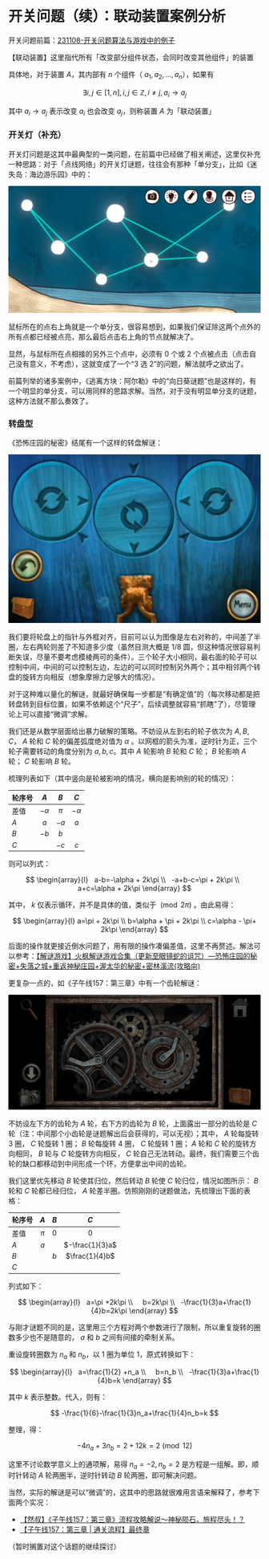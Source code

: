 # 开关问题（续）：联动装置案例分析

开关问题前篇：[231108-开关问题算法与游戏中的例子](231108-开关问题算法与游戏中的例子.md)

【联动装置】这里指代所有「改变部分组件状态，会同时改变其他组件」的装置

具体地，对于装置 $A$，其内部有 $n$ 个组件（ $a_1, a_2, ... , a_n$），如果有

$$
\exists i,j \in [1,n], i,j \in \mathbb{Z}, i ≠ j, a_i \to a_j
$$

其中 $a_i \to a_j$ 表示改变 $a_i$ 也会改变 $a_j$，则称装置 $A$ 为「联动装置」

### 开关灯（补充）

开关灯问题是这其中最典型的一类问题，在前篇中已经做了相关阐述，这里仅补充一种思路：对于「点线网络」的开关灯谜题，往往会有那种「单分支」，比如《迷失岛：海边游乐园》中的：

![视频截取自B站up主神奇陆夫人的实况视频，这也是他本人的解题思路](assets/240107-开关问题-续-联动装置案例分析/Pasted%20image%2020240109171957.png)

鼠标所在的点右上角就是一个单分支，很容易想到，如果我们保证除这两个点外的所有点都已经被点亮，那么最后点击右上角的节点就解决了。

显然，与鼠标所在点相接的另外三个点中，必须有 0 个或 2 个点被点击（点击自己没有意义，不考虑），这就变成了一个“3 选 2”的问题，解法就呼之欲出了。

前篇列举的诸多案例中，《逃离方块：阿尔勒》中的“向日葵谜题”也是这样的，有一个明显的单分支，可以用同样的思路求解。当然，对于没有明显单分支的谜题，这种方法就不那么奏效了。

<!--除开关问题外，还有一些类似的问题，也属于联动装置问题，下面列举几种案例。此外，还有一些不属于联动装置的案例，也不可避免地在下文有所涉及。-->

### 转盘型

《恐怖庄园的秘密》结尾有一个这样的转盘解谜：

![500](assets/240107-开关问题-续-联动装置案例分析/Screenshot_20240107_200048_tv.danmaku.bili_edit_4.jpg)

我们要将轮盘上的指针与外框对齐，目前可以认为图像是左右对称的，中间差了半圈，左右两轮则差了不知道多少度（虽然目测大概是 1/8 圆，但这种情况很容易判断失误，尽量不要考虑模棱两可的条件）。三个轮子大小相同，最右面的轮子可以控制中间，中间的可以控制左边，左边的可以同时控制另外两个；其中相邻两个转盘的旋转方向相反（想象摩擦力足够大的情况）。

对于这种难以量化的解谜，就最好确保每一步都是“有确定值”的（每次移动都是把转盘转到目标位置，如果不依赖这个“尺子”，后续调整就容易“抓瞎”了），尽管理论上可以直接“微调”求解。

我们还是从数学层面给出暴力破解的策略。不妨设从左到右的轮子依次为 $A, B, C$， $A$ 轮和 $C$ 轮的偏差弧度绝对值为 $\alpha$ 。以网框的箭头为准，逆时针为正，三个轮子需要转动的角度分别为 $a, b, c$。其中 $A$ 轮影响 $B$ 轮和 $C$ 轮； $B$ 轮影响 $A$ 轮； $C$ 轮影响 $B$ 轮。

梳理列表如下（其中竖向是轮被影响的情况，横向是影响别的轮的情况）：

| 轮序号 | $A$ | $B$ | $C$ |
| -- | :--: | :--: | :--: |
| 差值 | $-\alpha$ | $\pi$ | $-\alpha$ |
| $A$ | $a$ | $-a$ | $a$ |
| $B$ | $-b$ | $b$ | |
| $C$ | | $-c$ | $c$ |

则可以列式：

$$
\begin{array}{l}
  a-b=-\alpha + 2k\pi \\
  -a+b-c=\pi + 2k\pi \\
  a+c=\alpha + 2k\pi
\end{array}
$$

其中， $k$ 仅表示循环，并不是具体的值，类似于 $\pmod{2\pi}$ 。由此易得：

$$
\begin{array}{l}
  a=\pi + 2k\pi  \\
  b=\alpha + \pi + 2k\pi \\
  c=\alpha - \pi+ 2k\pi
\end{array}
$$

后面的操作就更接近倒水问题了，用有限的操作凑偏差值，这里不再赘述。解法可以参考：[【解谜游戏】火枫解谜游戏合集（更新至眼镜蛇的诅咒）—恐怖庄园的秘密+失落之城+重返神秘庄园+渥太华的秘密+密林溪流(攻略向)](https://www.bilibili.com/video/BV1sJ411e7Kx/?t=572)

更复杂一点的，如《子午线157：第三章》中有一个齿轮解谜：

![](assets/240107-开关问题-续-联动装置案例分析/Screenshot_20240107_233900_com.novasoftinteractiv.jpg)

不妨设左下方的齿轮为 $A$ 轮，右下方的齿轮为 $B$ 轮，上面露出一部分的齿轮是 $C$ 轮（注：中间那个小齿轮是谜题解出后会获得的，可以无视）；其中， $A$ 轮每旋转 3 圈， $C$ 轮旋转 1 圈； $B$ 轮每旋转 4 圈， $C$ 轮旋转 1 圈； $A$ 轮和 $C$ 轮的旋转方向相同， $B$ 轮与 $C$ 轮旋转方向相反， $C$ 轮自己无法转动。最终，我们需要三个齿轮的缺口都移动到中间形成一个环，方便拿出中间的齿轮。

我们这里优先移动 $B$ 轮使其归位，然后转动 $B$ 轮使 $C$ 轮归位，情况如图所示： $B$ 轮和 $C$ 轮都已经归位， $A$ 轮差半圈。仿照刚刚的谜题做法，先梳理出下面的表格：

| 轮序号 | $A$ | $B$ | $C$ |
| -- | :--: | :--: | :--: |
| 差值 | $\pi$ | $0$ | $0$ |
| $A$ | $a$ | | $-\frac{1}{3}a$ |
| $B$ | | $b$ | $\frac{1}{4}b$ |
| $C$ | | | |

列式如下：

$$
\begin{array}{l}
  a=\pi +2k\pi \\  
  b=2k\pi \\
  -\frac{1}{3}a+\frac{1}{4}b=2k\pi
\end{array}
$$

与刚才谜题不同的是，这里用三个方程对两个参数进行了限制，所以重复旋转的圈数多少也不是随意的， $a$ 和 $b$ 之间有间接的牵制关系。

重设旋转圈数为 $n_a$ 和 $n_b$，以 1 圈为单位 1，原式转换如下：

$$
\begin{array}{l}
  a=\frac{1}{2} +n_a \\  
  b=n_b \\
  -\frac{1}{3}a+\frac{1}{4}b=k
\end{array}
$$

其中 $k$ 表示整数。代入，则有：

$$
-\frac{1}{6}-\frac{1}{3}n_a+\frac{1}{4}n_b=k
$$

整理，得：

$$
-4n_a+3n_b=2+12k=2 \pmod {12}
$$

这里不讨论数学意义上的通项解，易得 $n_a = -2, n_b = 2$ 是方程是一组解。即，顺时针转动 $A$ 轮两圈半，逆时针转动 $B$ 轮两圈，即可解决问题。

当然，实际的解谜是可以“微调”的，这其中的思路就很难用言语来解释了，参考下面两个实况：
- [【然叔】《子午线157：第三章》流程攻略解说～神秘陨石，旅程尽头！？](https://www.bilibili.com/video/BV1Lq4y1Q7Be/?t=579)
- [【子午线157：第三章 | 通关流程】最终章](https://www.bilibili.com/video/BV1Jq4y1p7pL/?t=378)

（暂时搁置对这个话题的继续探讨）

<!--
### 结语

使用数学工具解决这类解谜小游戏，本身就是剑走偏锋，违背了设计者的最初意图。而且，这终究是小圈子的狂欢罢了，参考[如何用线性代数知识解决纸嫁衣关卡？_哔哩哔哩bilibili](https://www.bilibili.com/video/BV1dj411978u/)这个视频，后面流量逐渐走低，up主也不再出续集了。

我自己的数学积累也有限。对于这类小游戏，其实使用一些数论/群论/图论/范畴论等知识或许处理得更好，比如魔方问题等。但我实在是没有精力再去研究这些了，也没有意义，投入产出比太低。

其实，比借助数学手段，更有价值的还是培养一种「游戏直觉」，就像对于上面的齿轮问题，有游戏经验的人可能真的几下就微调出来了。这种直觉就像深度学习的算法模型一样，难以解释是怎么做到的，很多时候就是玄学。我其实最开始就是想去描述这种数学直觉，但难度远超自己的能力。

对这些领域的研究也耗费了我很多的精力，我为之花费的时间累计起来，少说也有半个月。我实在是不能再浪费时间于这些无关痛痒的方向上了。所以姑且放弃研究和编辑，也收敛对这类点击解谜的热情吧。

我也的确更认同一部分硬核解谜开发者的思想，理解他们鄙视点击解谜的内在逻辑。点击解谜的很多小游戏，就像一些猜谜/高复杂度的关卡解谜一样，完全不考虑玩家如何解题（甚至可以和羊那个羊这种业界毒瘤相提并论，除了确保关卡有解外，二者也没有什么本质区别）

我也相信，优秀的解谜游戏，不会让玩家陷入猜谜/穷举的困境，也一定会在玩家解出谜题后有一种“啊哈”的豁然开朗的感觉。显然，很多点击解谜小游戏不会带给人这种感觉，只会在解完后长叹“终于结束了”，甚至还会回头质疑“怎么就过了”。复杂度过高，而又难以转化成更简单的模型的谜题，大抵如此。

补充：优秀案例如 baba is you，中立案例如 parabox，较差案例如 railbound（包括很多类见证者游戏，在我看来依旧不算是什么优秀的案例，猜谜试错的过程很痛苦，一点也不优雅，解出后也不会感到愉悦）
-->
